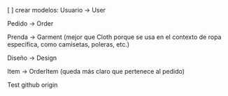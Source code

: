 [ ] crear modelos: Usuario → User

Pedido → Order

Prenda → Garment (mejor que Cloth porque se usa en el contexto de ropa específica, como camisetas, poleras, etc.)

Diseño → Design

Item → OrderItem (queda más claro que pertenece al pedido)

Test github origin
